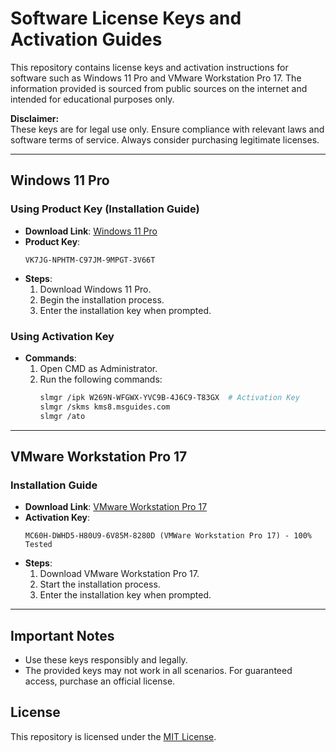 # Software License Keys and Activation Guides

This repository contains license keys and activation instructions for software such as Windows 11 Pro and VMware Workstation Pro 17. The information provided is sourced from public sources on the internet and intended for educational purposes only.

**Disclaimer:**  
These keys are for legal use only. Ensure compliance with relevant laws and software terms of service. Always consider purchasing legitimate licenses.

---

## Windows 11 Pro

### Using Product Key (Installation Guide)

- **Download Link**: [Windows 11 Pro](https://www.microsoft.com/software-download/windows11)
- **Product Key**:
  ```
  VK7JG-NPHTM-C97JM-9MPGT-3V66T
  ```
- **Steps**:
  1. Download Windows 11 Pro.
  2. Begin the installation process.
  3. Enter the installation key when prompted.

### Using Activation Key

- **Commands**:
  1. Open CMD as Administrator.
  2. Run the following commands:
     ```bash
     slmgr /ipk W269N-WFGWX-YVC9B-4J6C9-T83GX  # Activation Key
     slmgr /skms kms8.msguides.com
     slmgr /ato
     ```

---

## VMware Workstation Pro 17

### Installation Guide

- **Download Link**: [VMware Workstation Pro 17](https://www.vmware.com/go/getworkstation-win)
- **Activation Key**:
  ```
  MC60H-DWHD5-H80U9-6V85M-8280D (VMWare Workstation Pro 17) - 100% Tested
  ```
- **Steps**:
  1. Download VMware Workstation Pro 17.
  2. Start the installation process.
  3. Enter the installation key when prompted.

---

## Important Notes

- Use these keys responsibly and legally.
- The provided keys may not work in all scenarios. For guaranteed access, purchase an official license.

## License

This repository is licensed under the [MIT License](LICENSE).
